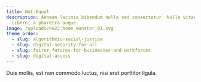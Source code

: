 ```yaml
---
title: Not-Equal
description: Aenean lacinia bibendum nulla sed consectetur. Nulla vitae elit
  libero, a pharetra augue.
image: /uploads/ne22_home_monster_01.svg
theme_order:
  - slug: algorithmic-social-justice
  - slug: digital-security-for-all
  - slug: fairer-futures-for-businesses-and-workforces
  - slug: digital-access
---
```

Duis mollis, est non commodo luctus, nisi erat porttitor ligula.